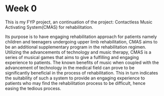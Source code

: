 # Week 0

This is my FYP project, an continuation of the project: Contactless Music Activating System(CMAS) for rehabilitation.

Its purpose is to have engaging rehabilitation approach for patients namely children and teenagers undergoing upper limb rehabilitation, CMAS aims to be an additional supplementary program  in the rehabilitation regimen. Utilizing the advancements of technology and music therapy, CMAS is a series of musical games that aims to give a fulfilling and engaging experience to patients.  The known benefits of music when coupled with the advancement of technology in the  medical field can prove to be significantly beneficial in the process of rehabilitation. This in turn indicates the suitability of such a system to provide an engaging experience to patients who may find the rehabilitation process to be difficult, hence easing the tedious process.
<!--stackedit_data:
eyJoaXN0b3J5IjpbNDUwMjQ3MDA0LC0zMzI0NTUzNjNdfQ==
-->